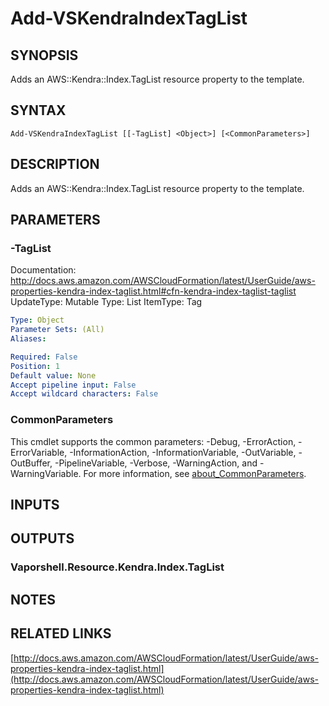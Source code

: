 # Add-VSKendraIndexTagList

## SYNOPSIS
Adds an AWS::Kendra::Index.TagList resource property to the template.

## SYNTAX

```
Add-VSKendraIndexTagList [[-TagList] <Object>] [<CommonParameters>]
```

## DESCRIPTION
Adds an AWS::Kendra::Index.TagList resource property to the template.

## PARAMETERS

### -TagList
Documentation: http://docs.aws.amazon.com/AWSCloudFormation/latest/UserGuide/aws-properties-kendra-index-taglist.html#cfn-kendra-index-taglist-taglist
UpdateType: Mutable
Type: List
ItemType: Tag

```yaml
Type: Object
Parameter Sets: (All)
Aliases:

Required: False
Position: 1
Default value: None
Accept pipeline input: False
Accept wildcard characters: False
```

### CommonParameters
This cmdlet supports the common parameters: -Debug, -ErrorAction, -ErrorVariable, -InformationAction, -InformationVariable, -OutVariable, -OutBuffer, -PipelineVariable, -Verbose, -WarningAction, and -WarningVariable. For more information, see [about_CommonParameters](http://go.microsoft.com/fwlink/?LinkID=113216).

## INPUTS

## OUTPUTS

### Vaporshell.Resource.Kendra.Index.TagList
## NOTES

## RELATED LINKS

[http://docs.aws.amazon.com/AWSCloudFormation/latest/UserGuide/aws-properties-kendra-index-taglist.html](http://docs.aws.amazon.com/AWSCloudFormation/latest/UserGuide/aws-properties-kendra-index-taglist.html)

